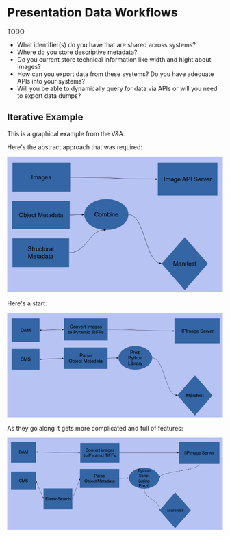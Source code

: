 # Presentation Data Workflows

TODO

- What identifier(s) do you have that are shared across systems?
- Where do you store descriptive metadata?
- Do you current store technical information like width and hight about images?
- How can you export data from these systems? Do you have adequate APIs into your systems?
- Will you be able to dynamically query for data via APIs or will you need to export data dumps?

<!-- #next:30 Show how different types of data that might be coming from different systems get mapped into IIIF. Talk about how to approach that mapping and automating output of manifests. -->

## Iterative Example

This is a graphical example from the V&A.

Here's the abstract approach that was required:

![](../assets/images/va-iterative-integration-overview.png)

Here's a start:

![](../assets/images/va-iterative-integration-step1.png)

As they go along it gets more complicated and full of features:

![](../assets/images/va-iterative-integration-step2.png)
